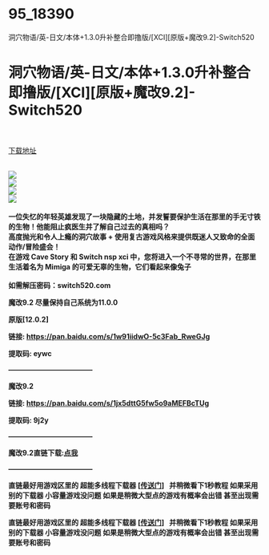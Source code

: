 # 95_18390
洞穴物语/英-日文/本体+1.3.0升补整合即撸版/[XCI][原版+魔改9.2]-Switch520
# 洞穴物语/英-日文/本体+1.3.0升补整合即撸版/[XCI][原版+魔改9.2]-Switch520
 <br/></br>
[下载地址](https://www.switch520.cc/article/18390 "下载地址")
<br/></br>

<p><strong><img src="https://www.switch520.cc/muke_img/upload_art_editor_20210607-1_cb46e93cab31e923076980eaebb3925e.jpg"></strong><br>
<strong><img src="https://www.switch520.cc/muke_img/upload_art_editor_20210607-1_f8a0052402a1278f6c113ab15b641660.jpg"></strong><br>
<strong><img src="https://www.switch520.cc/muke_img/upload_art_editor_20210607-1_2eae321bfb7e47d2b5863499b6260187.jpg"></strong><br>
<strong><img src="https://www.switch520.cc/muke_img/upload_art_editor_20210607-1_ee84cdd584df08ed4b2f5b45e0f33fe9.png"></strong><br>
<strong>&nbsp;</strong><br>
<strong>一位失忆的年轻英雄发现了一块隐藏的土地，并发誓要保护生活在那里的手无寸铁的生物！他能阻止疯医生并了解自己过去的真相吗？</strong><br>
<strong>高度抛光和令人上瘾的洞穴故事 + 使用复古游戏风格来提供既迷人又致命的全面动作/冒险盛会！</strong><br>
<strong>在游戏 Cave Story 和 Switch nsp xci 中，您将进入一个不寻常的世界，在那里生活着名为 Mimiga 的可爱无辜的生物，它们看起来像兔子</strong><br>
<strong>&nbsp;</strong><br>
<strong>如需解压密码：switch520.com</strong></p>
<p><strong>魔改9.2 尽量保持自己系统为11.0.0</strong></p>
<p><strong>原版[12.0.2]</strong></p>
<p><strong>链接: <a href="https://pan.baidu.com/s/1w91iidwO-5c3Fab_RweGJg">https://pan.baidu.com/s/1w91iidwO-5c3Fab_RweGJg </a></strong></p>
<p><strong>提取码: eywc&nbsp;</strong></p>
<p><strong>————————————</strong></p>
<p><strong>魔改9.2</strong></p>
<p><strong> 链接: <a href="https://pan.baidu.com/s/1jx5dttG5fw5o9aMEFBcTUg">https://pan.baidu.com/s/1jx5dttG5fw5o9aMEFBcTUg </a></strong></p>
<p><strong>提取码: 9j2y&nbsp;</strong></p>
<p><strong>————————————</strong></p>
<p><strong>魔改9.2直链下载:<a href="https://ziyuan3.free520.net/kaifa/1youxi/Cave%20Story%2B%20%5B0100B7D0022EE000%5D%20%5Bv196608%5D%20(1G%2B1U).xci">点我</a></strong></p>
<p><strong>————————————</strong></p>
<p><strong>直链最好用游戏区里的 超能多线程下载器 [<a href="http://switch520.com/7279.html">传送门</a>]&nbsp;&nbsp; 并稍微看下1秒教程 如果采用别的下载器 小容量游戏没问题 如果是稍微大型点的游戏有概率会出错 甚至出现需要账号和密码</strong></p>
<p><strong>直链最好用游戏区里的 超能多线程下载器 [<a href="http://switch520.com/7279.html">传送门</a>]&nbsp;&nbsp; 并稍微看下1秒教程 如果采用别的下载器 小容量游戏没问题 如果是稍微大型点的游戏有概率会出错 甚至出现需要账号和密码</strong></p>
